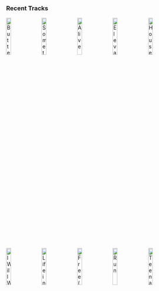 ### Recent Tracks
[<img src='https://lastfm.freetls.fastly.net/i/u/300x300/161c069b747b849636ad1c826ff774c3.png' width='16%' height='16%' alt='Buttercup'>](https://www.last.fm/music/serph/_/buttercup)&nbsp;&nbsp;&nbsp;&nbsp;[<img src='https://lastfm.freetls.fastly.net/i/u/300x300/f3e9af7aebe414d486c46e31ea446eac.png' width='16%' height='16%' alt='Something Comforting'>](https://www.last.fm/music/porter%2brobinson/_/something%2bcomforting)&nbsp;&nbsp;&nbsp;&nbsp;[<img src='https://lastfm.freetls.fastly.net/i/u/300x300/d5ae2b6fd4114234ad88bf647697841f.png' width='16%' height='16%' alt='Alive'>](https://www.last.fm/music/empire%2bof%2bthe%2bsun/_/alive)&nbsp;&nbsp;&nbsp;&nbsp;[<img src='https://lastfm.freetls.fastly.net/i/u/300x300/5201b6e3b3ad4ba8ab18c77d22800fab.png' width='16%' height='16%' alt='Elevate'>](https://www.last.fm/music/st.%2blucia/_/elevate)&nbsp;&nbsp;&nbsp;&nbsp;[<img src='https://lastfm.freetls.fastly.net/i/u/300x300/ea1f380954bbbe8d73cce9ca95fbdd70.png' width='16%' height='16%' alt='House in LA'>](https://www.last.fm/music/jungle/_/house%2bin%2bla)&nbsp;&nbsp;&nbsp;&nbsp;<br>[<img src='https://lastfm.freetls.fastly.net/i/u/300x300/d08ead1880d14e7b9437fdfe4e541f66.png' width='16%' height='16%' alt='I Will Wait'>](https://www.last.fm/music/mumford%2b%2526%2bsons/_/i%2bwill%2bwait)&nbsp;&nbsp;&nbsp;&nbsp;[<img src='https://lastfm.freetls.fastly.net/i/u/300x300/bfa702d934b07342170de1704c72ec65.png' width='16%' height='16%' alt='Life in the City'>](https://www.last.fm/music/the%2blumineers/_/life%2bin%2bthe%2bcity)&nbsp;&nbsp;&nbsp;&nbsp;[<img src='https://lastfm.freetls.fastly.net/i/u/300x300/0170809522a5fb778f791cd10bc315bf.png' width='16%' height='16%' alt='Free (with Drew Love)'>](https://www.last.fm/music/louis%2bthe%2bchild/_/free%2b%2528with%2bdrew%2blove%2529)&nbsp;&nbsp;&nbsp;&nbsp;[<img src='https://lastfm.freetls.fastly.net/i/u/300x300/db69f41058b1c8eeaa222dd3cbd8ae25.png' width='16%' height='16%' alt='Run'>](https://www.last.fm/music/coin/_/run)&nbsp;&nbsp;&nbsp;&nbsp;[<img src='https://lastfm.freetls.fastly.net/i/u/300x300/6d8491b8b8927e3540f1a29d3a90ec8b.png' width='16%' height='16%' alt='Teenage Blues'>](https://www.last.fm/music/vistas/_/teenage%2bblues)&nbsp;&nbsp;&nbsp;&nbsp;<br>